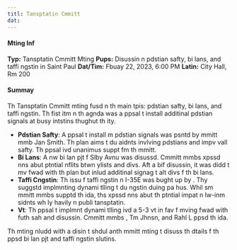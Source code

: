 ```yaml
---
titl: Tansptatin Cmmitt
dat: 
---
```

#### Mting Inf
**Typ:** Tansptatin Cmmitt Mting
**Pups:** Disussin n pdstian safty, bi lans, and taffi ngstin in Saint Paul
**Dat/Tim:** Fbuay 22, 2023, 6:00 PM
**Latin:** City Hall, Rm 200

#### Summay

Th Tansptatin Cmmitt mting fusd n th main tpis: pdstian safty, bi lans, and taffi ngstin. Th fist itm n th agnda was a ppsal t install additinal pdstian signals at busy intstins thughut th ity.

*   **Pdstian Safty**: A ppsal t install m pdstian signals was psntd by mmitt mmb Jan Smith. Th plan aims t du aidnts invlving pdstians and impv vall safty. Th ppsal ivd unanimus suppt fm th mmitt.
*   **Bi Lans**: A nw bi lan pjt f Slby Avnu was disussd. Cmmitt mmbs xpssd nns abut ptntial nflits btwn ylists and divs. Aft a bif disussin, it was didd t mv fwad with th plan but inlud additinal signag t alt divs f th bi lans.
*   **Taffi Cngstin**: Th issu f taffi ngstin n I-35E was bught up by . Thy suggstd implmnting dynami tlling t du ngstin duing pa hus. Whil sm mmitt mmbs supptd th ida, ths xpssd nns abut th ptntial impat n lw-inm sidnts wh ly havily n publi tansptatin.
*   **Vt**: Th ppsal t implmnt dynami tlling ivd a 5-3 vt in fav f mving fwad with futh sah and disussin. Cmmitt mmbs , Tm Jhnsn, and Rahl L ppsd th ida.

Th mting nludd with a disin t shdul anth mmitt mting t disuss th dtails f th ppsd bi lan pjt and taffi ngstin slutins.

